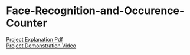 # Face-Recognition-and-Occurence-Counter

[Project Explanation Pdf](https://drive.google.com/file/d/1l-flLhb9Ncu4O5fBj6iigrLTd29Y4-mR/view?usp=sharing)
<br/>
[Project Demonstration Video](https://drive.google.com/file/d/1tv8UQSpnt6GnBUJdAzReNHYY2IS7B_wh/view)
